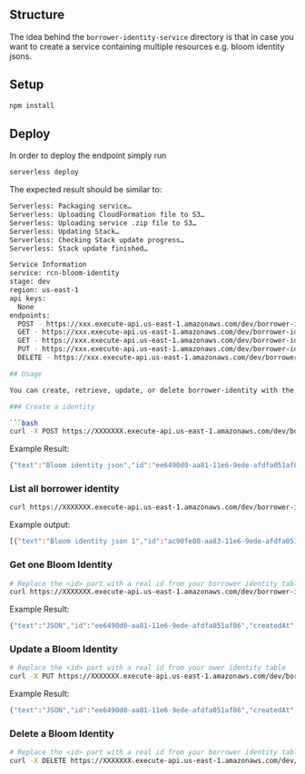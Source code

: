 <!-- 
layout: Doc
-->

## Structure

The idea behind the `borrower-identity-service` directory is that in case you want to create a service containing multiple resources e.g. bloom identity jsons.

## Setup

```bash
npm install
```

## Deploy

In order to deploy the endpoint simply run

```bash
serverless deploy
```

The expected result should be similar to:

```bash
Serverless: Packaging service…
Serverless: Uploading CloudFormation file to S3…
Serverless: Uploading service .zip file to S3…
Serverless: Updating Stack…
Serverless: Checking Stack update progress…
Serverless: Stack update finished…

Service Information
service: rcn-bloom-identity
stage: dev
region: us-east-1
api keys:
  None
endpoints:
  POST - https://xxx.execute-api.us-east-1.amazonaws.com/dev/borrower-identity-service
  GET - https://xxx.execute-api.us-east-1.amazonaws.com/dev/borrower-identity-service
  GET - https://xxx.execute-api.us-east-1.amazonaws.com/dev/borrower-identity-service/{id}
  PUT - https://xxx.execute-api.us-east-1.amazonaws.com/dev/borrower-identity-service/{id}
  DELETE - https://xxx.execute-api.us-east-1.amazonaws.com/dev/borrower-identity-service/{id}

## Usage

You can create, retrieve, update, or delete borrower-identity with the following commands:

### Create a identity

```bash
curl -X POST https://XXXXXXX.execute-api.us-east-1.amazonaws.com/dev/borrower-identity-service --data '{ "text": "Bloom identity json" }'
```

Example Result:
```bash
{"text":"Bloom identity json","id":"ee6490d0-aa81-11e6-9ede-afdfa051af86","createdAt":1479138570824,"checked":false,"updatedAt":1479138570824}%
```

### List all borrower identity

```bash
curl https://XXXXXXX.execute-api.us-east-1.amazonaws.com/dev/borrower-identity-service
```

Example output:
```bash
[{"text":"Bloom identity json 1","id":"ac90fe80-aa83-11e6-9ede-afdfa051af86","checked":true,"updatedAt":1479139961304},{"text":"Bloom identity json 2","id":"20679390-aa85-11e6-9ede-afdfa051af86","createdAt":1479139943241,"checked":false,"updatedAt":1479139943241}]%
```

### Get one Bloom Identity

```bash
# Replace the <id> part with a real id from your borrower identity table
curl https://XXXXXXX.execute-api.us-east-1.amazonaws.com/dev/borrower-identity-service/<id>
```

Example Result:
```bash
{"text":"JSON","id":"ee6490d0-aa81-11e6-9ede-afdfa051af86","createdAt":1479138570824,"checked":false,"updatedAt":1479138570824}%
```

### Update a Bloom Identity

```bash
# Replace the <id> part with a real id from your ower identity table
curl -X PUT https://XXXXXXX.execute-api.us-east-1.amazonaws.com/dev/borrower-identity-service/<id> --data '{ "text": "JSON", "checked": true }'
```

Example Result:
```bash
{"text":"JSON","id":"ee6490d0-aa81-11e6-9ede-afdfa051af86","createdAt":1479138570824,"checked":true,"updatedAt":1479138570824}%
```

### Delete a  Bloom Identity

```bash
# Replace the <id> part with a real id from your borrower identity table
curl -X DELETE https://XXXXXXX.execute-api.us-east-1.amazonaws.com/dev/borrower-identity-service/<id>
```
